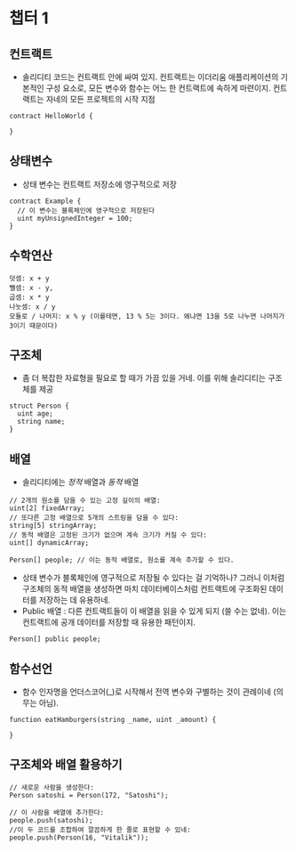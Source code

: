 # 챕터 1
## 컨트랙트
- 솔리디티 코드는 컨트랙트 안에 싸여 있지. 컨트랙트는 이더리움 애플리케이션의 기본적인 구성 요소로, 모든 변수와 함수는 어느 한 컨트랙트에 속하게 마련이지. 컨트랙트는 자네의 모든 프로젝트의 시작 지점
```solidity
contract HelloWorld {

}
```
## 상태변수
- 상태 변수는 컨트랙트 저장소에 영구적으로 저장
```solidity
contract Example {
  // 이 변수는 블록체인에 영구적으로 저장된다
  uint myUnsignedInteger = 100;
}
```
## 수학연산
```
덧셈: x + y
뺄셈: x - y,
곱셈: x * y
나눗셈: x / y
모듈로 / 나머지: x % y (이를테면, 13 % 5는 3이다. 왜냐면 13을 5로 나누면 나머지가 3이기 때문이다)
```
## 구조체
- 좀 더 복잡한 자료형을 필요로 할 때가 가끔 있을 거네. 이를 위해 솔리디티는 구조체를 제공
```solidity
struct Person {
  uint age;
  string name;
}
```

## 배열
- 솔리디티에는 _정적_ 배열과 _동적_ 배열
```solidity
// 2개의 원소를 담을 수 있는 고정 길이의 배열:
uint[2] fixedArray;
// 또다른 고정 배열으로 5개의 스트링을 담을 수 있다:
string[5] stringArray;
// 동적 배열은 고정된 크기가 없으며 계속 크기가 커질 수 있다:
uint[] dynamicArray;
```
```solidity
Person[] people; // 이는 동적 배열로, 원소를 계속 추가할 수 있다.
```
- 상태 변수가 블록체인에 영구적으로 저장될 수 있다는 걸 기억하나? 그러니 이처럼 구조체의 동적 배열을 생성하면 마치 데이터베이스처럼 컨트랙트에 구조화된 데이터를 저장하는 데 유용하네.
- Public 배열 : 다른 컨트랙트들이 이 배열을 읽을 수 있게 되지 (쓸 수는 없네). 이는 컨트랙트에 공개 데이터를 저장할 때 유용한 패턴이지.
```solidity
Person[] public people;
```
## 함수선언
- 함수 인자명을 언더스코어(_)로 시작해서 전역 변수와 구별하는 것이 관례이네 (의무는 아님). 

```solidity
function eatHamburgers(string _name, uint _amount) {

}
```
## 구조체와 배열 활용하기

```solidity
// 새로운 사람을 생성한다:
Person satoshi = Person(172, "Satoshi");

// 이 사람을 배열에 추가한다:
people.push(satoshi);
//이 두 코드를 조합하여 깔끔하게 한 줄로 표현할 수 있네:
people.push(Person(16, "Vitalik"));
```
